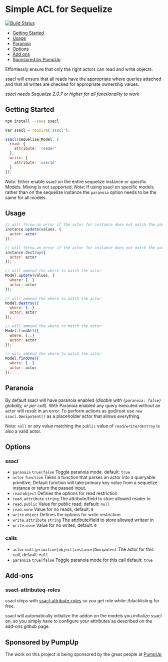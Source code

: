 # Simple ACL for Sequelize

[![Build Status](https://travis-ci.org/pumpupapp/ssacl.svg?branch=master)](https://travis-ci.org/pumpupapp/ssacl)

- [Getting Started](#getting-started)
- [Usage](#usage)
- [Paranoia](#paranoia)
- [Options](#options)
- [Add ons](#add-ons)
- [Sponsored by PumpUp](#pumpup)

Effortlessly ensure that only the right actors can read and write objects.

ssacl will ensure that all reads have the appropriate where queries attached and that all writes are checked for appropriate ownership values.

*ssacl needs Sequelize 2.0.7 or higher for all functionality to work*

## Getting Started

```sh
npm install --save ssacl
```

```js
var ssacl = require('ssacl');

ssacl(sequelize|Model, {
  read: {
    attribute: 'reader'
  },
  write: {
    attribute: 'userId'
  }
});
```

*Note*: Either enable ssacl on the entire sequelize instance or specific Models. Mixing is not supported.
*Note*: If using ssacl on specific models rather than on the sequelize instance the `paranoia` option needs to be the same for all models.

## Usage

```js
// will throw an error if the actor for instance does not match the passed actor
instance.update(values, {
  actor: actor
});

// will throw an error if the actor for instance does not match the passed actor
instance.destroy({
  actor: actor
});

// will ammend the where to match the actor
Model.update(values, {
  where: {..}
  actor: actor
});

// will ammend the where to match the actor
Model.destroy({
  where: {..}
  actor: actor
});

// will ammend the where to match the actor
Model.findAll({
  where: {..}
  actor: actor
});

// will ammend the where to match the actor
Model.findOne({
  where: {..}
  actor: actor
});
```

## Paranoia

By default ssacl will have paranoia enabled (_disable with `{paranoia: false}` globally, or per call_).
With Paranoia enabled any query executed without an actor will result in an error.
To perform actions as god/root use `new ssacl.Omnipotent()` as a placeholder actor that allows everything.

Note: `null` or any value matching the `public` value of `read/write/destroy` is also a valid actor.

## Options

### ssacl

- `paranoia` `true|false` Toggle paranoia mode, default: `true`
- `actor` `function` Takes a function that parses an actor into a queryable primitive. Default function will take primary key value from a sequelize instance or return the passed input.
- `read` `object` Defines the options for read restriction
- `read.attribute` `string` The attribute/field to store allowed reader in
- `read.public` Value for public read, default: `null`
- `read.none` Value for no reads, default: `0`
- `write` `object` Defines the options for write restriction
- `write.attribute` `string` The attribute/field to store allowed writeer in
- `write.none` Value for no writes, default: `0`

### calls

- `actor` `null|primitive|object|instance|Omnipotent` The actor for this call, default: `null`
- `paranoia` `true|false` Toggle paranoia mode for this call default: `true`

## Add-ons

### ssacl-attributeq-roles

ssacl ships with [ssacl-attribute-roles](https://github.com/mickhansen/ssacl-attribute-roles) so you get role white-/blacklisting for free.

ssacl will automatically initialize the addon on the models you initialize ssacl on, so you simply have to configure your attributes as described on the add-ons github page.

## Sponsored by PumpUp

The work on this project is being sponsored by the great people at [PumpUp](http://pumpup.co/)
